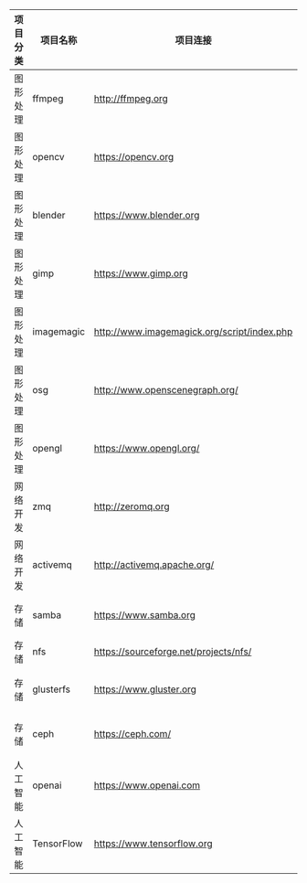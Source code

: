 |项目分类|项目名称  |项目连接                                   |项目说明           |
|--------|--------  |--------                                   |--------           |
|图形处理|ffmpeg    |http://ffmpeg.org                          |视频编解码         |
|图形处理|opencv    |https://opencv.org                         |视觉处理           |
|图形处理|blender   |https://www.blender.org                    |3D建模             |
|图形处理|gimp      |https://www.gimp.org                       |图片处理           |
|图形处理|imagemagic|http://www.imagemagick.org/script/index.php|图片处理           |
|图形处理|osg       |http://www.openscenegraph.org/             |3D开发             |
|图形处理|opengl    |https://www.opengl.org/                    |3D开发             |   
|网络开发|zmq       |http://zeromq.org                          |网络编程库         |
|网络开发|activemq  |http://activemq.apache.org/                |网络编程库         |
|存储    |samba     |https://www.samba.org                      |window网络文件     |
|存储    |nfs       |https://sourceforge.net/projects/nfs/      |linux文件系统      |
|存储    |glusterfs |https://www.gluster.org                    |分布式文件系统     |
|存储    |ceph      |https://ceph.com/                          |分布式文件系统     |
|人工智能|openai    |https://www.openai.com                     |                   |
|人工智能|TensorFlow|https://www.tensorflow.org                 |                   |









